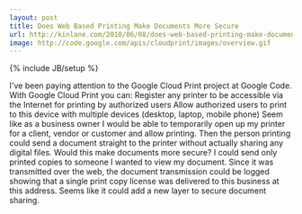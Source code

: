 ```yaml
---
layout: post
title: Does Web Based Printing Make Documents More Secure
url: http://kinlane.com/2010/06/08/does-web-based-printing-make-documents-more-secure/
image: http://code.google.com/apis/cloudprint/images/overview.gif
---
```

{% include JB/setup %}
<p>
     I've been paying attention to the Google Cloud Print project at Google Code. With Google Cloud Print you can: Register any printer to be accessible via the Internet for printing by authorized users Allow authorized users to print to this device with multiple devices (desktop, laptop, mobile phone) Seem like as a business owner I would be able to temporarily open up my printer for a client, vendor or customer and allow printing. Then the person printing could send a document straight to the printer without actually sharing any digital files. Would this make documents more secure? I could send only printed copies to someone I wanted to view my document. Since it was transmitted over the web, the document transmission could be logged showing that a single print copy license was delivered to this business at this address. Seems like it could add a new layer to secure document sharing.
</p>